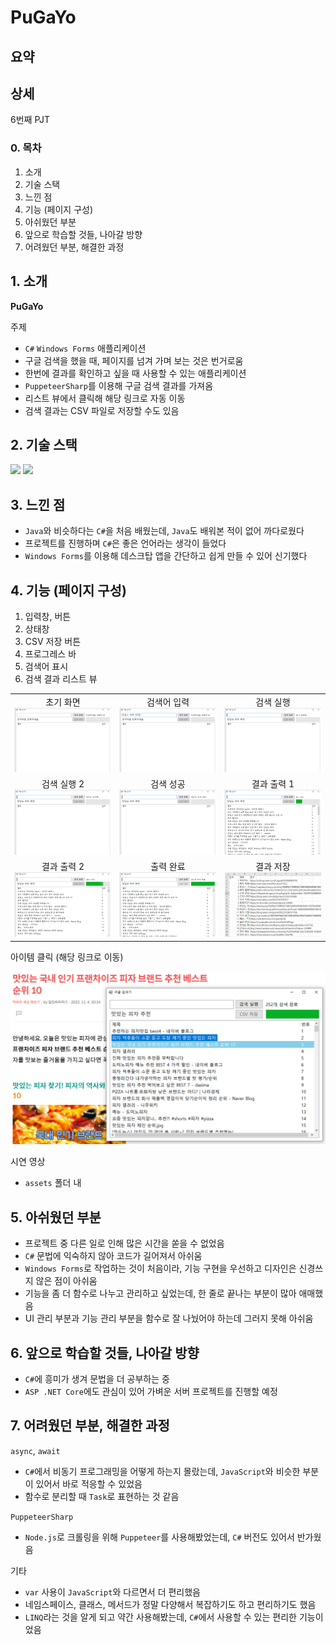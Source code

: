 # PuGaYo

## 요약

## 상세

6번째 PJT

### 0. 목차

1. 소개
2. 기술 스택
3. 느낀 점
4. 기능 (페이지 구성)
5. 아쉬웠던 부분
6. 앞으로 학습할 것들, 나아갈 방향
7. 어려웠던 부분, 해결한 과정

## 1. 소개

**PuGaYo**

주제

- `C#` `Windows Forms` 애플리케이션
- 구글 검색을 했을 때, 페이지를 넘겨 가며 보는 것은 번거로움
- 한번에 결과를 확인하고 싶을 때 사용할 수 있는 애플리케이션
- `PuppeteerSharp`를 이용해 구글 검색 결과를 가져옴
- 리스트 뷰에서 클릭해 해당 링크로 자동 이동
- 검색 결과는 CSV 파일로 저장할 수도 있음

## 2. 기술 스택

<!-- C# -->
<img src="https://img.shields.io/badge/c%23-68217A?style=for-the-badge&logo=csharp&logoColor=black">

<!-- .NET -->
<img src="https://img.shields.io/badge/.NET-512BD4?style=for-the-badge&logo=.NET&logoColor=white">

## 3. 느낀 점

- `Java`와 비슷하다는 `C#`을 처음 배웠는데, `Java`도 배워본 적이 없어 까다로웠다
- 프로젝트를 진행하며 `C#`은 좋은 언어라는 생각이 들었다
- `Windows Forms`를 이용해 데스크탑 앱을 간단하고 쉽게 만들 수 있어 신기했다

## 4. 기능 (페이지 구성)

1. 입력창, 버튼
2. 상태창
3. CSV 저장 버튼
4. 프로그레스 바
5. 검색어 표시
6. 검색 결과 리스트 뷰

|                                                       |                                                        |                                                       |
| :---------------------------------------------------: | :----------------------------------------------------: | :---------------------------------------------------: |
|   초기 화면 ![초기 화면](./assets/01-초기화면.png)    | 검색어 입력 ![검색어 입력](./assets/02-검색어입력.png) |  검색 실행 ![검색 실행 1](./assets/03-검색실행1.png)  |
| 검색 실행 2 ![검색 실행 2](./assets/04-검색실행2.png) |    검색 성공 ![검색 성공](./assets/05-검색성공.png)    | 결과 출력 1 ![결과 출력 1](./assets/06-결과출력1.png) |
| 결과 출력 2 ![결과 출력 2](./assets/07-결과출력2.png) |    출력 완료 ![출력 완료](./assets/08-출력완료.png)    |   결과 저장 ![결과 저장](./assets/10-결과저장.PNG)    |

아이템 클릭 (해당 링크로 이동)

![아이템 클릭](./assets/09-아이템클릭.PNG)

시연 영상

- `assets` 폴더 내

## 5. 아쉬웠던 부분

- 프로젝트 중 다른 일로 인해 많은 시간을 쏟을 수 없었음
- `C#` 문법에 익숙하지 않아 코드가 길어져서 아쉬움
- `Windows Forms`로 작업하는 것이 처음이라, 기능 구현을 우선하고 디자인은 신경쓰지 않은 점이 아쉬움
- 기능을 좀 더 함수로 나누고 관리하고 싶었는데, 한 줄로 끝나는 부분이 많아 애매했음
- UI 관리 부분과 기능 관리 부분을 함수로 잘 나눴어야 하는데 그러지 못해 아쉬움

## 6. 앞으로 학습할 것들, 나아갈 방향

- `C#`에 흥미가 생겨 문법을 더 공부하는 중
- `ASP .NET Core`에도 관심이 있어 가벼운 서버 프로젝트를 진행할 예정

## 7. 어려웠던 부분, 해결한 과정

`async`, `await`

- `C#`에서 비동기 프로그래밍을 어떻게 하는지 몰랐는데, `JavaScript`와 비슷한 부분이 있어서 바로 적응할 수 있었음
- 함수로 분리할 때 `Task`로 표현하는 것 같음

`PuppeteerSharp`

- `Node.js`로 크롤링을 위해 `Puppeteer`를 사용해봤었는데, `C#` 버전도 있어서 반가웠음

기타

- `var` 사용이 `JavaScript`와 다르면서 더 편리했음
- 네임스페이스, 클래스, 메서드가 정말 다양해서 복잡하기도 하고 편리하기도 했음
- `LINQ`라는 것을 알게 되고 약간 사용해봤는데, `C#`에서 사용할 수 있는 편리한 기능이었음
